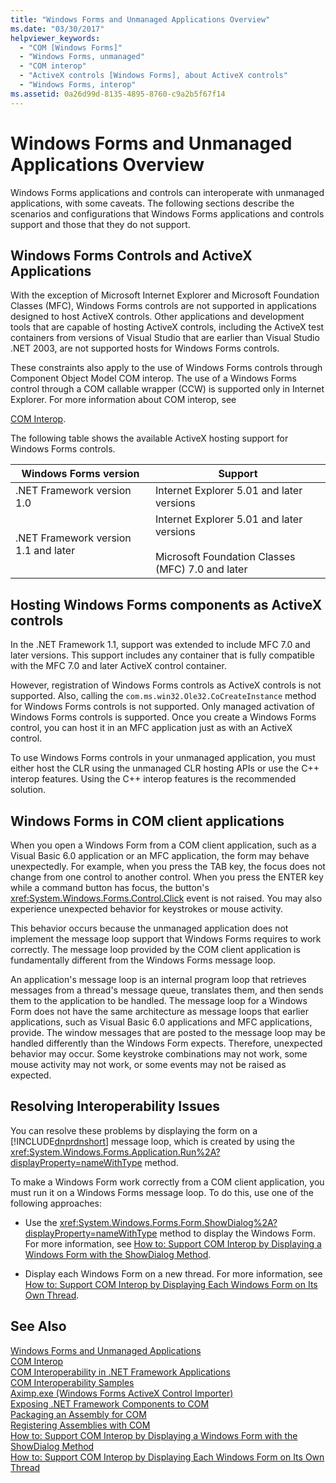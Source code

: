 ```yaml
---
title: "Windows Forms and Unmanaged Applications Overview"
ms.date: "03/30/2017"
helpviewer_keywords: 
  - "COM [Windows Forms]"
  - "Windows Forms, unmanaged"
  - "COM interop"
  - "ActiveX controls [Windows Forms], about ActiveX controls"
  - "Windows Forms, interop"
ms.assetid: 0a26d99d-8135-4895-8760-c9a2b5f67f14
---
```

# Windows Forms and Unmanaged Applications Overview
Windows Forms applications and controls can interoperate with unmanaged applications, with some caveats. The following sections describe the scenarios and configurations that Windows Forms applications and controls support and those that they do not support.  

## Windows Forms Controls and ActiveX Applications  
 With the exception of Microsoft Internet Explorer and Microsoft Foundation Classes (MFC), Windows Forms controls are not supported in applications designed to host ActiveX controls. Other applications and development tools that are capable of hosting ActiveX controls, including the ActiveX test containers from versions of Visual Studio that are earlier than Visual Studio .NET 2003, are not supported hosts for Windows Forms controls.  

 These constraints also apply to the use of Windows Forms controls through Component Object Model COM interop. The use of a Windows Forms control through a COM callable wrapper (CCW) is supported only in Internet Explorer. For more information about COM interop, see  

 [COM Interop](../../../visual-basic/programming-guide/com-interop/index.md).  

 The following table shows the available ActiveX hosting support for Windows Forms controls.  


|Windows Forms version|Support|  
|---------------------------|-------------|  
|.NET Framework version 1.0|Internet Explorer 5.01 and later versions|  
|.NET Framework version 1.1 and later|Internet Explorer 5.01 and later versions<br /><br /> Microsoft Foundation Classes (MFC) 7.0 and later|  

## Hosting Windows Forms components as ActiveX controls  
 In the .NET Framework 1.1, support was extended to include MFC 7.0 and later versions. This support includes any container that is fully compatible with the MFC 7.0 and later ActiveX control container.  

 However, registration of Windows Forms controls as ActiveX controls is not supported. Also, calling the `com.ms.win32.Ole32.CoCreateInstance` method for Windows Forms controls is not supported. Only managed activation of Windows Forms controls is supported. Once you create a Windows Forms control, you can host it in an MFC application just as with an ActiveX control.  

 To use Windows Forms controls in your unmanaged application, you must either host the CLR using the unmanaged CLR hosting APIs or use the C++ interop features. Using the C++ interop features is the recommended solution.  

## Windows Forms in COM client applications  
 When you open a Windows Form from a COM client application, such as a Visual Basic 6.0 application or an MFC application, the form may behave unexpectedly. For example, when you press the TAB key, the focus does not change from one control to another control. When you press the ENTER key while a command button has focus, the button's <xref:System.Windows.Forms.Control.Click> event is not raised. You may also experience unexpected behavior for keystrokes or mouse activity.  

 This behavior occurs because the unmanaged application does not implement the message loop support that Windows Forms requires to work correctly. The message loop provided by the COM client application is fundamentally different from the Windows Forms message loop.  

 An application's message loop is an internal program loop that retrieves messages from a thread's message queue, translates them, and then sends them to the application to be handled. The message loop for a Windows Form does not have the same architecture as message loops that earlier applications, such as Visual Basic 6.0 applications and MFC applications, provide. The window messages that are posted to the message loop may be handled differently than the Windows Form expects. Therefore, unexpected behavior may occur. Some keystroke combinations may not work, some mouse activity may not work, or some events may not be raised as expected.  

## Resolving Interoperability Issues  
 You can resolve these problems by displaying the form on a [!INCLUDE[dnprdnshort](../../../../includes/dnprdnshort-md.md)] message loop, which is created by using the <xref:System.Windows.Forms.Application.Run%2A?displayProperty=nameWithType> method.  

 To make a Windows Form work correctly from a COM client application, you must run it on a Windows Forms message loop. To do this, use one of the following approaches:  

- Use the <xref:System.Windows.Forms.Form.ShowDialog%2A?displayProperty=nameWithType> method to display the Windows Form. For more information, see [How to: Support COM Interop by Displaying a Windows Form with the ShowDialog Method](../../../../docs/framework/winforms/advanced/com-interop-by-displaying-a-windows-form-shadow.md).  

- Display each Windows Form on a new thread. For more information, see [How to: Support COM Interop by Displaying Each Windows Form on Its Own Thread](../../../../docs/framework/winforms/advanced/how-to-support-com-interop-by-displaying-each-windows-form-on-its-own-thread.md).  

## See Also  
 [Windows Forms and Unmanaged Applications](../../../../docs/framework/winforms/advanced/windows-forms-and-unmanaged-applications.md)  
 [COM Interop](../../../visual-basic/programming-guide/com-interop/index.md)  
 [COM Interoperability in .NET Framework Applications](~/docs/visual-basic/programming-guide/com-interop/com-interoperability-in-net-framework-applications.md)  
 [COM Interoperability Samples](http://msdn.microsoft.com/library/09c38567-6380-4d70-848a-e896a4ca05f4)  
 [Aximp.exe (Windows Forms ActiveX Control Importer)](../../../../docs/framework/tools/aximp-exe-windows-forms-activex-control-importer.md)  
 [Exposing .NET Framework Components to COM](../../../../docs/framework/interop/exposing-dotnet-components-to-com.md)  
 [Packaging an Assembly for COM](../../../../docs/framework/interop/packaging-an-assembly-for-com.md)  
 [Registering Assemblies with COM](../../../../docs/framework/interop/registering-assemblies-with-com.md)  
 [How to: Support COM Interop by Displaying a Windows Form with the ShowDialog Method](../../../../docs/framework/winforms/advanced/com-interop-by-displaying-a-windows-form-shadow.md)  
 [How to: Support COM Interop by Displaying Each Windows Form on Its Own Thread](../../../../docs/framework/winforms/advanced/how-to-support-com-interop-by-displaying-each-windows-form-on-its-own-thread.md)
